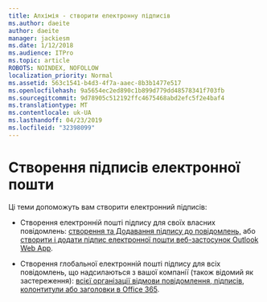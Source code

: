 ```yaml
---
title: Алхімія - створити електронну підписів
ms.author: daeite
author: daeite
manager: jackiesm
ms.date: 1/12/2018
ms.audience: ITPro
ms.topic: article
ROBOTS: NOINDEX, NOFOLLOW
localization_priority: Normal
ms.assetid: 563c1541-b4d3-4f7a-aaec-8b3b1477e517
ms.openlocfilehash: 9a5654ec2ed890c1b899d779dd48578341f703fb
ms.sourcegitcommit: 9d78905c512192ffc4675468abd2efc5f2e4baf4
ms.translationtype: MT
ms.contentlocale: uk-UA
ms.lasthandoff: 04/23/2019
ms.locfileid: "32398099"
---
```

# <a name="create-email-signatures"></a>Створення підписів електронної пошти

Ці теми допоможуть вам створити електронний підписів:
  
- Створення електронній пошті підпису для своїх власних повідомлень: [створення та Додавання підпису до повідомлень,](https://support.office.com/article/8ee5d4f4-68fd-464a-a1c1-0e1c80bb27f2.aspx) або [створити і додати підпис електронної пошти веб-застосунок Outlook Web App](https://support.office.com/article/0f230564-11b9-4239-83de-f10cbe4dfdfc.aspx).
    
- Створення глобальної електронній пошті підпису для всіх повідомлень, що надсилаються з вашої компанії (також відомий як застереження): [всієї організації відмови повідомлення, підписів, колонтитули або заголовки в Office 365](https://go.microsoft.com/fwlink/p/?linkid=391096).
    

